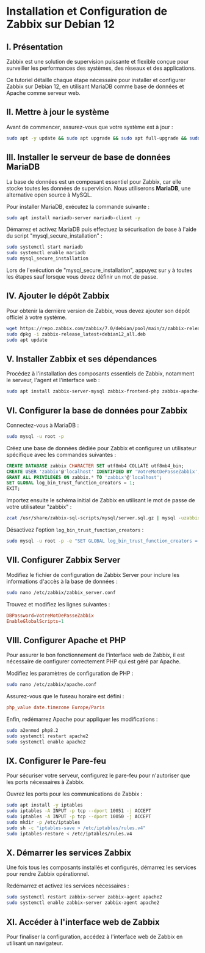 # Installation et Configuration de Zabbix sur Debian 12

## I. Présentation

Zabbix est une solution de supervision puissante et flexible conçue pour surveiller les performances des systèmes, des réseaux et des applications.

Ce tutoriel détaille chaque étape nécessaire pour installer et configurer Zabbix sur Debian 12, en utilisant MariaDB comme base de données et Apache comme serveur web.

## II. Mettre à jour le système

Avant de commencer, assurez-vous que votre système est à jour :

```bash
sudo apt -y update && sudo apt upgrade && sudo apt full-upgrade && sudo apt autoclean && sudo apt clean
```

## III. Installer le serveur de base de données MariaDB

La base de données est un composant essentiel pour Zabbix, car elle stocke toutes les données de supervision. Nous utiliserons **MariaDB**, une alternative open source à MySQL.

Pour installer MariaDB, exécutez la commande suivante :

```bash
sudo apt install mariadb-server mariadb-client -y
```

Démarrez et activez MariaDB puis effectuez la sécurisation de base à l'aide du script "mysql_secure_installation" :

```bash
sudo systemctl start mariadb
sudo systemctl enable mariadb
sudo mysql_secure_installation
```

Lors de l'exécution de "mysql_secure_installation", appuyez sur `y` à toutes les étapes sauf lorsque vous devez définir un mot de passe.

## IV. Ajouter le dépôt Zabbix

Pour obtenir la dernière version de Zabbix, vous devez ajouter son dépôt officiel à votre système.

```bash
wget https://repo.zabbix.com/zabbix/7.0/debian/pool/main/z/zabbix-release/zabbix-release_latest+debian12_all.deb
sudo dpkg -i zabbix-release_latest+debian12_all.deb
sudo apt update
```

## V. Installer Zabbix et ses dépendances

Procédez à l'installation des composants essentiels de Zabbix, notamment le serveur, l'agent et l'interface web :

```bash
sudo apt install zabbix-server-mysql zabbix-frontend-php zabbix-apache-conf zabbix-sql-scripts zabbix-agent -y
```

## VI. Configurer la base de données pour Zabbix

Connectez-vous à MariaDB :

```bash
sudo mysql -u root -p
```

Créez une base de données dédiée pour Zabbix et configurez un utilisateur spécifique avec les commandes suivantes :

```sql
CREATE DATABASE zabbix CHARACTER SET utf8mb4 COLLATE utf8mb4_bin;
CREATE USER 'zabbix'@'localhost' IDENTIFIED BY 'VotreMotDePasseZabbix';
GRANT ALL PRIVILEGES ON zabbix.* TO 'zabbix'@'localhost';
SET GLOBAL log_bin_trust_function_creators = 1;
EXIT;
```

Importez ensuite le schéma initial de Zabbix en utilisant le mot de passe de votre utilisateur "zabbix" :

```bash
zcat /usr/share/zabbix-sql-scripts/mysql/server.sql.gz | mysql -uzabbix -p zabbix
```

Désactivez l'option `log_bin_trust_function_creators` :

```bash
sudo mysql -u root -p -e "SET GLOBAL log_bin_trust_function_creators = 0;"
```

## VII. Configurer Zabbix Server

Modifiez le fichier de configuration de Zabbix Server pour inclure les informations d'accès à la base de données :

```bash
sudo nano /etc/zabbix/zabbix_server.conf
```

Trouvez et modifiez les lignes suivantes :

```conf
DBPassword=VotreMotDePasseZabbix
EnableGlobalScripts=1
```

## VIII. Configurer Apache et PHP

Pour assurer le bon fonctionnement de l'interface web de Zabbix, il est nécessaire de configurer correctement PHP qui est géré par Apache.

Modifiez les paramètres de configuration de PHP :

```bash
sudo nano /etc/zabbix/apache.conf
```

Assurez-vous que le fuseau horaire est défini :

```conf
php_value date.timezone Europe/Paris
```

Enfin, redémarrez Apache pour appliquer les modifications :

```bash
sudo a2enmod php8.2
sudo systemctl restart apache2
sudo systemctl enable apache2
```

## IX. Configurer le Pare-feu

Pour sécuriser votre serveur, configurez le pare-feu pour n'autoriser que les ports nécessaires à Zabbix.

Ouvrez les ports pour les communications de Zabbix :

```bash
sudo apt install -y iptables
sudo iptables -A INPUT -p tcp --dport 10051 -j ACCEPT
sudo iptables -A INPUT -p tcp --dport 10050 -j ACCEPT
sudo mkdir -p /etc/iptables
sudo sh -c "iptables-save > /etc/iptables/rules.v4"
sudo iptables-restore < /etc/iptables/rules.v4
```

## X. Démarrer les services Zabbix

Une fois tous les composants installés et configurés, démarrez les services pour rendre Zabbix opérationnel.

Redémarrez et activez les services nécessaires :

```bash
sudo systemctl restart zabbix-server zabbix-agent apache2
sudo systemctl enable zabbix-server zabbix-agent apache2
```

## XI. Accéder à l'interface web de Zabbix

Pour finaliser la configuration, accédez à l'interface web de Zabbix en utilisant un navigateur.
